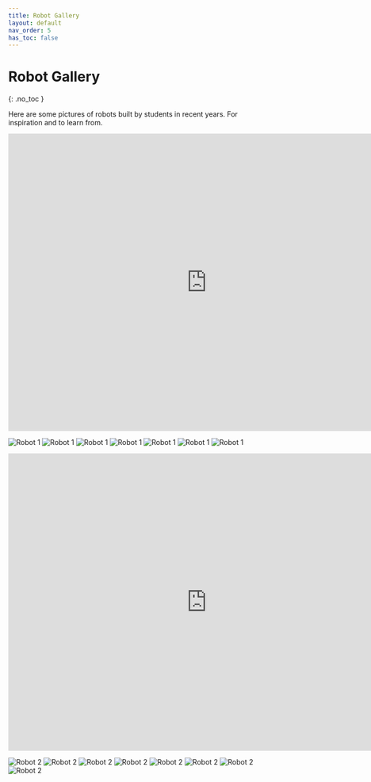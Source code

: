 ```yaml
---
title: Robot Gallery
layout: default
nav_order: 5
has_toc: false
---
```


# Robot Gallery
{: .no_toc }

Here are some pictures of robots built by students in recent years. For inspiration and to learn from.

<iframe src="https://myhvl50.autodesk360.com/shares/public/SH28cd1QT2badd0ea72b62c56bb36ba97371?mode=embed" width="800" height="600" allowfullscreen="true" webkitallowfullscreen="true" mozallowfullscreen="true"  frameborder="0"></iframe>

![Robot 1](../assets/images/robot_gallery/P9046048.JPG)
![Robot 1](../assets/images/robot_gallery/P9046052.JPG)
![Robot 1](../assets/images/robot_gallery/P9046054.JPG)
![Robot 1](../assets/images/robot_gallery/P9046055.JPG)
![Robot 1](../assets/images/robot_gallery/P9046060.JPG)
![Robot 1](../assets/images/robot_gallery/P9046062.JPG)
![Robot 1](../assets/images/robot_gallery/P9046067.JPG)

<iframe src="https://myhvl50.autodesk360.com/shares/public/SH28cd1QT2badd0ea72beb8d6887335f1561?mode=embed" width="800" height="600" allowfullscreen="true" webkitallowfullscreen="true" mozallowfullscreen="true"  frameborder="0"></iframe>

![Robot 2](../assets/images/robot_gallery/P9046068.JPG)
![Robot 2](../assets/images/robot_gallery/P9046072.JPG)
![Robot 2](../assets/images/robot_gallery/P9046073.JPG)
![Robot 2](../assets/images/robot_gallery/P9046074.JPG)
![Robot 2](../assets/images/robot_gallery/P9046075.JPG)
![Robot 2](../assets/images/robot_gallery/P9046077.JPG)
![Robot 2](../assets/images/robot_gallery/P9046080.JPG)
![Robot 2](../assets/images/robot_gallery/P9046083.JPG)

